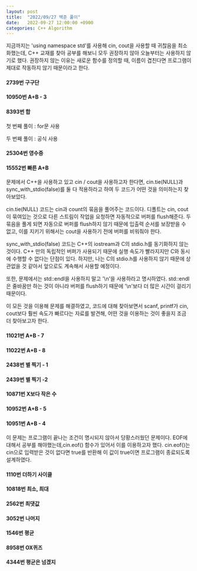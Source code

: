 ```yaml
---
layout: post
title:  "2022/09/27 백준 풀이"
date:   2022-09-27 12:00:00 +0900
categories: C++ Algorithm
---
```


지금까지는 'using namespace std'를 사용해 cin, cout을 사용할 때 귀찮음을 최소화했는데, C++ 교재를 찾아 공부를 해보니 모두 권장하지 않아 오늘부터는 사용하지 않기로 했다. 권장하지 않는 이유는 새로운 함수를 정의할 때, 이름이 겹친다면 프로그램이 제대로 작동하지 않기 때문이라고 한다.

#### 2739번 구구단

<script src="https://gist.github.com/Hyewon0309/22a392238b2e9c670d2b298ec34b02db.js"></script>

#### 10950번 A+B - 3

<script src="https://gist.github.com/Hyewon0309/cef44c3776e241084dcedc339678fcfb.js"></script>

#### 8393번 합

첫 번째 풀이 : for문 사용
<script src="https://gist.github.com/Hyewon0309/eb77372f6cca4a40d78af690d521f69d.js"></script>

두 번째 풀이 : 공식 사용
<script src="https://gist.github.com/Hyewon0309/e732d1ae905688ab80180fa13d2e41dc.js"></script>

#### 25304번 영수증

<script src="https://gist.github.com/Hyewon0309/27f2213cc1d5241c3495b4f72b608b99.js"></script>

#### 15552번 빠른 A+B

문제에서 C++을 사용하고 있고 cin / cout을 사용하고자 한다면, cin.tie(NULL)과 sync_with_stdio(false)를 둘 다 적용하라고 하여 두 코드가 어떤 것을 의미하는지 찾아보았다.

cin.tie(NULL) 코드는 cin과 count의 묶음을 풀어주는 코드이다. 디폴트는 cin, cout이 묶여있는 것으로 다른 스트림이 작업을 요청하면 자동적으로 버퍼를 flush해준다. 두 묶음을 풀게 되면 자동으로 버퍼를 flush하지 않기 때문에 입출력 순서를 보장받을 수 없고, 이를 지키기 위해서는 cout을 사용하기 전에 버퍼를 비워줘야 한다.

sync_with_stdio(false) 코드는 C++의 iostream과 C의 stdio.h를 동기화하지 않는 것이다. C++ 만의 독립적인 버퍼가 사용되기 때문에 실행 속도가 빨라지지만 C와 동시에 수행할 수 없다는 단점이 있다. 하지만, 나는 C의 stdio.h를 사용하지 않기 때문에 상관없을 것 같아서 앞으로도 계속해서 사용할 예정이다.

또한, 문제에서는 std::endl을 사용하지 말고 '\n'을 사용하라고 명시하였다. std::endl은 줄바꿈만 하는 것이 아니라 버퍼를 flush하기 때문에 '\n'보다 더 많은 시간이 걸리기 때문이다.

이 모든 것을 이용해 문제를 해결하였고, 코드에 대해 찾아보면서 scanf, printf가 cin, cout보다 훨씬 속도가 빠르다는 자료를 발견해, 어떤 것을 이용하는 것이 좋을지 조금 더 찾아보고자 한다.

<script src="https://gist.github.com/Hyewon0309/f3b7a24acdd9146f371349ac179b2a95.js"></script>

#### 11021번 A+B - 7

<script src="https://gist.github.com/Hyewon0309/52eb6a65e517e6da14a4fece302c2fc6.js"></script>

#### 11022번 A+B - 8

<script src="https://gist.github.com/Hyewon0309/fe17b78167126a50b35f814ca3eb6859.js"></script>

#### 2438번 별 찍기 - 1

<script src="https://gist.github.com/Hyewon0309/1641221c5a2843654f60078ea64a6748.js"></script>

#### 2439번 별 찍기 -2

<script src="https://gist.github.com/Hyewon0309/5de96d9eb5ffb338546b700b85c50e91.js"></script>

#### 10871번 X보다 작은 수

<script src="https://gist.github.com/Hyewon0309/96307d9bf56186c288facb74bcd6b547.js"></script>

#### 10952번 A+B - 5

<script src="https://gist.github.com/Hyewon0309/c2512db57dc19982efcb09b896077147.js"></script>

#### 10951번 A+B - 4

이 문제는 프로그램이 끝나는 조건이 명시되지 않아서 당황스러웠던 문제이다. EOF에 대해서 공부를 해야했는데,cin.eof() 함수가 있어서 이를 이용하고자 했다.
cin.eof()는 cin으로 입력받은 것이 없다면 true를 반환해 이 값이 true이면 프로그램이 종료되도록 설계하였다.

<script src="https://gist.github.com/Hyewon0309/744248a36a479022772add8c6e3dafca.js"></script>

#### 1110번 더하기 사이클

<script src="https://gist.github.com/Hyewon0309/bc12058d0f11bac87d6b6b24a3562bf0.js"></script>

#### 10818번 최소, 최대

#### 2562번 최댓값

#### 3052번 나머지

#### 1546번 평균

#### 8958번 OX퀴즈

#### 4344번 평균은 넘겠지
